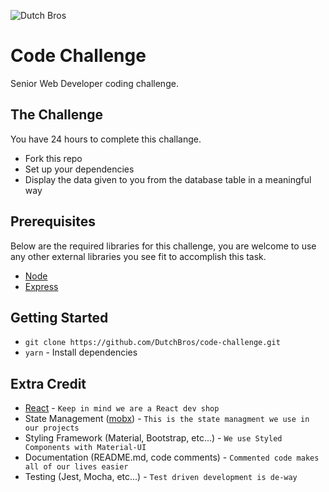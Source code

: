 ![Dutch Bros](https://files.dutchbros.com/StaticImages/Dutch_Bros_Logo.png)

# Code Challenge
Senior Web Developer coding challenge.

## The Challenge
You have 24 hours to complete this challange.

- Fork this repo 
- Set up your dependencies
- Display the data given to you from the database table in a meaningful way

## Prerequisites
Below are the required libraries for this challenge, you are welcome to use any other external libraries you see fit to accomplish this task.

* [Node](https://nodejs.org/en/)
* [Express](https://expressjs.com/)

## Getting Started

* `git clone https://github.com/DutchBros/code-challenge.git`
* `yarn` - Install dependencies

## Extra Credit

* [React](https://reactjs.org/) - `Keep in mind we are a React dev shop`
* State Management ([mobx](https://github.com/mobxjs/mobx)) - `This is the state managment we use in our projects`
* Styling Framework (Material, Bootstrap, etc...) - `We use Styled Components with Material-UI`
* Documentation (README.md, code comments) - `Commented code makes all of our lives easier`
* Testing (Jest, Mocha, etc...) - `Test driven development is de-way`
